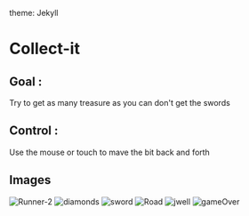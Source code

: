 theme:  Jekyll

#   Collect-it

## Goal :

Try to get as many treasure as you can don't get the swords 

## Control :

Use the mouse or touch to mave the bit back and forth

## Images 

![Runner-2](https://user-images.githubusercontent.com/116237599/198413772-f8cd1a62-3fd4-4dc4-9cea-c2b392f98405.png)
![diamonds](https://user-images.githubusercontent.com/116237599/198413831-d1b943e8-30e8-46af-af14-40b955d7e54c.png)
![sword](https://user-images.githubusercontent.com/116237599/198413838-bd2279af-b28e-45fe-a77d-fa8f910af141.png)
![Road](https://user-images.githubusercontent.com/116237599/198413869-9806c491-c416-48f2-8fbb-4ab8b35048fa.png)
![jwell](https://user-images.githubusercontent.com/116237599/198413880-32aa19a0-a3c8-454a-9b17-72f2b0e7ff2f.png)
![gameOver](https://user-images.githubusercontent.com/116237599/198413893-2ea0a3dc-6b98-4355-b237-3ab9ab05b7d9.png)
